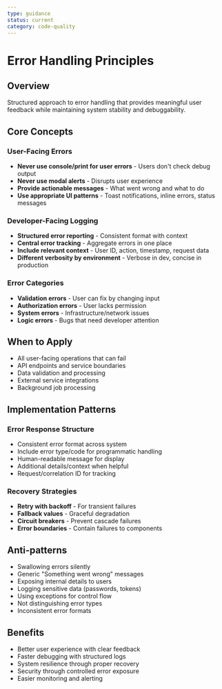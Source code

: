 ```yaml
---
type: guidance
status: current
category: code-quality
---
```


# Error Handling Principles

## Overview
Structured approach to error handling that provides meaningful user feedback while maintaining system stability and debuggability.

## Core Concepts

### User-Facing Errors
- **Never use console/print for user errors** - Users don't check debug output
- **Never use modal alerts** - Disrupts user experience
- **Provide actionable messages** - What went wrong and what to do
- **Use appropriate UI patterns** - Toast notifications, inline errors, status messages

### Developer-Facing Logging
- **Structured error reporting** - Consistent format with context
- **Central error tracking** - Aggregate errors in one place
- **Include relevant context** - User ID, action, timestamp, request data
- **Different verbosity by environment** - Verbose in dev, concise in production

### Error Categories
- **Validation errors** - User can fix by changing input
- **Authorization errors** - User lacks permission
- **System errors** - Infrastructure/network issues
- **Logic errors** - Bugs that need developer attention

## When to Apply
- All user-facing operations that can fail
- API endpoints and service boundaries
- Data validation and processing
- External service integrations
- Background job processing

## Implementation Patterns

### Error Response Structure
- Consistent error format across system
- Include error type/code for programmatic handling
- Human-readable message for display
- Additional details/context when helpful
- Request/correlation ID for tracking

### Recovery Strategies
- **Retry with backoff** - For transient failures
- **Fallback values** - Graceful degradation
- **Circuit breakers** - Prevent cascade failures
- **Error boundaries** - Contain failures to components

## Anti-patterns
- Swallowing errors silently
- Generic "Something went wrong" messages
- Exposing internal details to users
- Logging sensitive data (passwords, tokens)
- Using exceptions for control flow
- Not distinguishing error types
- Inconsistent error formats

## Benefits
- Better user experience with clear feedback
- Faster debugging with structured logs
- System resilience through proper recovery
- Security through controlled error exposure
- Easier monitoring and alerting
